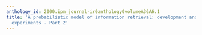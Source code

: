 ```yaml
---
anthology_id: 2000.ipm_journal-ir0anthology0volumeA36A6.1
title: 'A probabilistic model of information retrieval: development and comparative
  experiments - Part 2'
---
```

